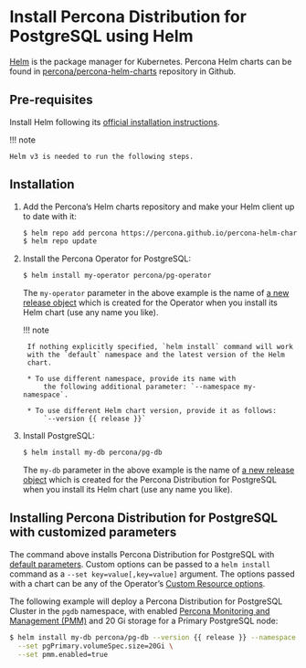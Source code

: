 # Install Percona Distribution for PostgreSQL using Helm

[Helm](https://github.com/helm/helm) is the package manager for Kubernetes. Percona Helm charts can be found in [percona/percona-helm-charts](https://github.com/percona/percona-helm-charts) repository in Github.

## Pre-requisites

Install Helm following its [official installation instructions](https://docs.helm.sh/using_helm/#installing-helm).

!!! note

    Helm v3 is needed to run the following steps.

## Installation


1. Add the Percona’s Helm charts repository and make your Helm client up to
    date with it:

    ``` {.bash data-prompt="$" }
    $ helm repo add percona https://percona.github.io/percona-helm-charts/
    $ helm repo update
    ```

2. Install the Percona Operator for PostgreSQL:

    ``` {.bash data-prompt="$" }
    $ helm install my-operator percona/pg-operator
    ```

    The `my-operator` parameter in the above example is the name of [a new release object](https://helm.sh/docs/intro/using_helm/#three-big-concepts)
    which is created for the Operator when you install its Helm chart (use any
    name you like).

    !!! note

        If nothing explicitly specified, `helm install` command will work
        with the `default` namespace and the latest version of the Helm
        chart. 

        * To use different namespace, provide its name with
            the following additional parameter: `--namespace my-namespace`.

        * To use different Helm chart version, provide it as follows:
            `--version {{ release }}`

3. Install PostgreSQL:

    ```bash
    $ helm install my-db percona/pg-db
    ```

    The `my-db` parameter in the above example is the name of [a new release object](https://helm.sh/docs/intro/using_helm/#three-big-concepts)
    which is created for the Percona Distribution for PostgreSQL when you install
    its Helm chart (use any name you like).

## Installing Percona Distribution for PostgreSQL with customized parameters

The command above installs Percona Distribution for PostgreSQL with [default parameters](operator.md#operator-custom-resource-options).
Custom options can be passed to a `helm install` command as a
`--set key=value[,key=value]` argument. The options passed with a chart can be
any of the Operator’s [Custom Resource options](operator.md#operator-custom-resource-options).

The following example will deploy a Percona Distribution for PostgreSQL Cluster
in the `pgdb` namespace, with enabled [Percona Monitoring and Management (PMM)](https://www.percona.com/doc/percona-monitoring-and-management/2.x/index.html)
and 20 Gi storage for a Primary PostgreSQL node:

``` {.bash data-prompt="$" }
$ helm install my-db percona/pg-db --version {{ release }} --namespace my-namespace \
  --set pgPrimary.volumeSpec.size=20Gi \
  --set pmm.enabled=true
```

